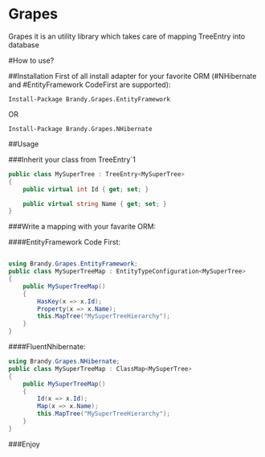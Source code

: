 Grapes
======

Grapes it is an utility library which takes care of mapping TreeEntry into database

#How to use?

##Installation
First of all install adapter for your favorite ORM (#NHibernate and #EntityFramework CodeFirst are supported):

    Install-Package Brandy.Grapes.EntityFramework
    
OR

    Install-Package Brandy.Grapes.NHibernate
    
##Usage

###Inherit your class from TreeEntry`1

```csharp
public class MySuperTree : TreeEntry<MySuperTree>
{
    public virtual int Id { get; set; }

    public virtual string Name { get; set; }
}
```

###Write a mapping with your favarite ORM:

####EntityFramework Code First:

```csharp

using Brandy.Grapes.EntityFramework;
public class MySuperTreeMap : EntityTypeConfiguration<MySuperTree>
{
    public MySuperTreeMap()
    {
        HasKey(x => x.Id);
        Property(x => x.Name);
        this.MapTree("MySuperTreeHierarchy");
    }
}

```

####FluentNhibernate:

```csharp
using Brandy.Grapes.NHibernate;
public class MySuperTreeMap : ClassMap<MySuperTree>
{
    public MySuperTreeMap()
    {
        Id(x => x.Id);
        Map(x => x.Name);
        this.MapTree("MySuperTreeHierarchy");
    }
}
```

###Enjoy